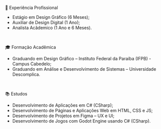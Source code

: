 💼 Experiência Profissional

- Estágio em Design Gráfico (6 Meses);
- Auxiliar de Design Digital (1 Ano);
- Analista Acâdemico (1 Ano e 6 Meses).
<br>

🎓 Formação Acadêmica

- Graduando em Design Gráfico – Instituto Federal da Paraíba (IFPB) - Campus Cabedelo;
- Graduando em Análise e Desenvolvimento de Sistemas – Universidade Descomplica.
<br>

📚 Estudos

- Desenvolvimento de Aplicações em C# (CSharp);
- Desenvolvimento de Páginas e Aplicações Web em HTML, CSS e JS;
- Desenvolvimento de Projetos em Figma – UX e UI;
- Desenvolvimento de Jogos com Godot Engine usando C# (CSharp).

<br>
